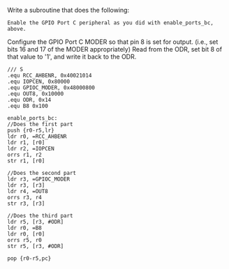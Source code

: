 Write a subroutine that does the following:

	Enable the GPIO Port C peripheral as you did with enable_ports_bc, above.
Configure the GPIO Port C MODER so that pin 8 is set for output. (i.e., set bits 16 and 17 of the MODER appropriately)
	Read from the ODR, set bit 8 of that value to '1', and write it back to the ODR.


	/// S
	.equ RCC_AHBENR, 0x40021014 
	.equ IOPCEN, 0x80000
	.equ GPIOC_MODER, 0x48000800
	.equ OUT8, 0x10000
	.equ ODR, 0x14
	.equ B8 0x100

	enable_ports_bc:
	//Does the first part
	push {r0-r5,lr} 
	ldr r0, =RCC_AHBENR
	ldr r1, [r0] 
	ldr r2, =IOPCEN 
	orrs r1, r2
	str r1, [r0] 

	//Does the second part
	ldr r3, =GPIOC_MODER
	ldr r3, [r3]
	ldr r4, =OUT8
	orrs r3, r4
	str r3, [r3] 

	//Does the third part
	ldr r5, [r3, #ODR]
	ldr r0, =B8
	ldr r0, [r0]
	orrs r5, r0
	str r5, [r3, #ODR]

	pop {r0-r5,pc}
